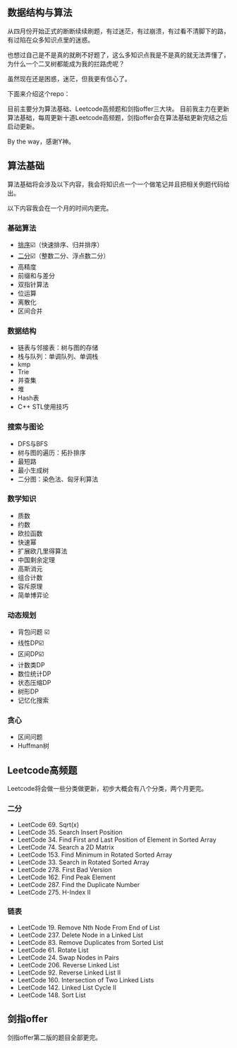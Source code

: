 ## 数据结构与算法



从四月份开始正式的断断续续刷题，有过迷茫，有过崩溃，有过看不清脚下的路，有过陷在众多知识点里的迷惑。

也想过自己是不是真的就刷不好题了，这么多知识点我是不是真的就无法弄懂了，为什么一个二叉树都能成为我的拦路虎呢？

虽然现在还是困惑，迷茫，但我更有信心了。

下面来介绍这个repo：

目前主要分为算法基础、Leetcode高频题和剑指offer三大块。
目前我主力在更新算法基础，每周更新十道Leetcode高频题，剑指offer会在算法基础更新完结之后启动更新。

By the way，感谢Y神。

## 算法基础

算法基础将会涉及以下内容，我会将知识点一个一个做笔记并且把相关例题代码给出。

以下内容我会在一个月的时间内更完。

### 基础算法

- [排序](/算法基础/基础算法-排序-二分.md)☑️（快速排序、归并排序）
- [二分](/算法基础/基础算法-排序-二分.md)☑️（整数二分、浮点数二分）
- 高精度
- 前缀和与差分
- 双指针算法
- 位运算
- 离散化
- 区间合并

###  数据结构

- 链表与邻接表：树与图的存储
- 栈与队列：单调队列、单调栈
- kmp
- Trie
- 并查集
- 堆
- Hash表
- C++ STL使用技巧

### 搜索与图论

- DFS与BFS
- 树与图的遍历：拓扑排序
- 最短路
- 最小生成树
- 二分图：染色法、匈牙利算法

### 数学知识

- 质数
- 约数
- 欧拉函数
- 快速幂
- 扩展欧几里得算法
- 中国剩余定理
- 高斯消元
- 组合计数
- 容斥原理
- 简单博弈论

### 动态规划

- 背包问题 ☑️
- 线性DP☑️
- 区间DP☑️
- 计数类DP
- 数位统计DP
- 状态压缩DP
- 树形DP
- 记忆化搜索

### 贪心

- 区间问题
- Huffman树

## Leetcode高频题

Leetcode将会做一些分类做更新，初步大概会有八个分类，两个月更完。

### 二分

- LeetCode 69. Sqrt(x) 
- LeetCode 35. Search Insert Position
- LeetCode 34. Find First and Last Position of Element in Sorted Array 
- LeetCode 74. Search a 2D Matrix 
- LeetCode 153. Find Minimum in Rotated Sorted Array 
- LeetCode 33. Search in Rotated Sorted Array
- LeetCode 278. First Bad Version 
- LeetCode 162. Find Peak Element 
- LeetCode 287. Find the Duplicate Number
- LeetCode 275. H-Index II

### 链表

- LeetCode 19. Remove Nth Node From End of List 
- LeetCode 237. Delete Node in a Linked List 
- LeetCode 83. Remove Duplicates from Sorted List
- LeetCode 61. Rotate List 
- LeetCode 24. Swap Nodes in Pairs 
- LeetCode 206. Reverse Linked List 
- LeetCode 92. Reverse Linked List II 
- LeetCode 160. Intersection of Two Linked Lists
- LeetCode 142. Linked List Cycle II 
- LeetCode 148. Sort List

## 剑指offer

剑指offer第二版的题目全部更完。
